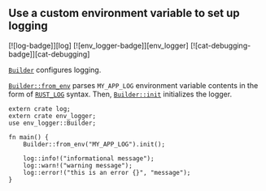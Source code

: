 ## Use a custom environment variable to set up logging

[![log-badge]][log] [![env_logger-badge]][env_logger] [![cat-debugging-badge]][cat-debugging]

[`Builder`] configures logging.

[`Builder::from_env`] parses `MY_APP_LOG`
environment variable contents in the form of [`RUST_LOG`] syntax.
Then, [`Builder::init`] initializes the logger.

```rust,edition2018
extern crate log;
extern crate env_logger;
use env_logger::Builder;

fn main() {
    Builder::from_env("MY_APP_LOG").init();

    log::info!("informational message");
    log::warn!("warning message");
    log::error!("this is an error {}", "message");
}
```

[`Builder`]: https://docs.rs/env_logger/*/env_logger/struct.Builder.html
[`Builder::from_env`]: https://docs.rs/env_logger/*/env_logger/struct.Builder.html#method.from_env
[`Builder::init`]: https://docs.rs/env_logger/*/env_logger/struct.Builder.html#method.init
[`RUST_LOG`]: https://docs.rs/env_logger/*/env_logger/#enabling-logging
